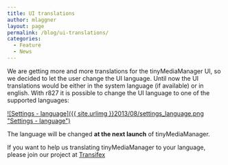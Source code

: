 ```yaml
---
title: UI translations
author: mlaggner
layout: page
permalink: /blog/ui-translations/
categories:
  - Feature
  - News
---
```

We are getting more and more translations for the tinyMediaManager UI, so we decided to let the user change the UI language. Until now the UI translations would be either in the system language (if available) or in english. With r827 it is possible to change the UI language to one of the supported languages:<!--more-->

<a class="fancybox" href="{{ site.urlimg }}2013/08/settings_language.png" rel="post" title="Settings - language">
![Settings - language]({{ site.urlimg }}2013/08/settings_language.png "Settings - language")
</a>

The language will be changed **at the next launch** of tinyMediaManager.

If you want to help us translating tinyMediaManager to your language, please join our project at [Transifex](https://www.transifex.com/projects/p/tinymediamanager/)

